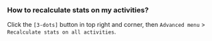 ### How to recalculate stats on my activities?

Click the `[3-dots]` button in top right and corner, then `Advanced menu` > `Recalculate stats on all activities`.